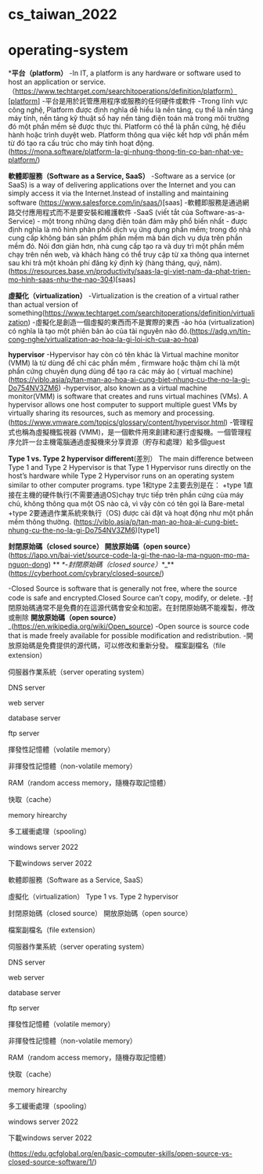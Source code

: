 # cs_taiwan_2022
# operating-system
***平台（platform）**
-In IT, a platform is any hardware or software used to host an application or service.（https://www.techtarget.com/searchitoperations/definition/platform）[platform]
-平台是用於託管應用程序或服務的任何硬件或軟件
-Trong lĩnh vực công nghệ, Platform được định nghĩa dễ hiểu là nền tảng, cụ thể là nền tảng máy tính, nền tảng kỹ thuật số hay nền tảng điện toán mà trong môi trường đó một phần mềm sẽ được thực thi. Platform có thể là phần cứng, hệ điều hành hoặc trình duyệt web. Platform thông qua việc kết hơp với phần mềm từ đó tạo ra cấu trúc cho máy tính hoạt động.(https://mona.software/platform-la-gi-nhung-thong-tin-co-ban-nhat-ve-platform/)

**軟體即服務（Software as a Service, SaaS）**
-Software as a service (or SaaS) is a way of delivering applications over the Internet and you can simply access it via the Internet.Instead of installing and maintaining software (https://www.salesforce.com/in/saas/)[saas]
-軟體即服務是通過網路交付應用程式而不是要安裝和維護軟件
-SaaS (viết tắt của Software-as-a-Service) - một trong những dạng điện toán đám mây phổ biến nhất - được định nghĩa là mô hình phân phối dịch vụ ứng dụng phần mềm; trong đó nhà cung cấp không bán sản phẩm phần mềm mà bán dịch vụ dựa trên phần mềm đó. Nói đơn giản hơn, nhà cung cấp tạo ra và duy trì một phần mềm chạy trên nền web, và khách hàng có thể truy cập từ xa thông qua internet sau khi trả một khoản phí đăng ký định kỳ (hàng tháng, quý, năm).(https://resources.base.vn/productivity/saas-la-gi-viet-nam-da-phat-trien-mo-hinh-saas-nhu-the-nao-304)[saas]


**虛擬化（virtualization）**
-Virtualization is the creation of a virtual rather than actual version of something(https://www.techtarget.com/searchitoperations/definition/virtualization)
-虛擬化是創造一個虛擬的東西而不是實際的東西
-ảo hóa (virtualization) có nghĩa là tạo một phiên bản ảo của tài nguyên nào đó.(https://adg.vn/tin-cong-nghe/virtualization-ao-hoa-la-gi-loi-ich-cua-ao-hoa)


**hypervisor**
-Hypervisor hay còn có tên khác là Virtual machine monitor (VMM) là từ dùng để chỉ các phần mềm , firmware hoặc thậm chí là một phần cứng chuyên dụng dùng để tạo ra các máy ảo ( virtual machine) (https://viblo.asia/p/tan-man-ao-hoa-ai-cung-biet-nhung-cu-the-no-la-gi-Do754NV3ZM6)
-hypervisor, also known as a virtual machine monitor(VMM) is software that creates and runs virtual machines (VMs). A hypervisor allows one host computer to support multiple guest VMs by virtually sharing its resources, such as memory and processing.(https://www.vmware.com/topics/glossary/content/hypervisor.html)
-管理程式也稱為虛擬機監視器 (VMM)，是一個軟件用來創建和運行虛擬機。一個管理程序允許一台主機電腦通過虛擬機來分享資源（貯存和處理）給多個guest

**Type 1 vs. Type 2 hypervisor different**(差別）
The main difference between Type 1 and Type 2 Hypervisor is that Type 1 Hypervisor runs directly on the host’s hardware while Type 2 Hypervisor runs on an operating system similar to other computer programs.
type 1和type 2主要去別是在：
 +type 1直接在主機的硬件執行(不需要通過OS)chạy trực tiếp trên phần cứng của máy chủ, không thông qua một OS nào cả, vì vậy còn có tên gọi là Bare-metal
 +type 2要通過作業系統來執行（OS) được cài đặt và hoạt động như một phần mềm thông thường.
 (https://viblo.asia/p/tan-man-ao-hoa-ai-cung-biet-nhung-cu-the-no-la-gi-Do754NV3ZM6)[type1]
 

**封閉原始碼（closed source） 開放原始碼（open source）**(https://lapo.vn/bai-viet/source-code-la-gi-the-nao-la-ma-nguon-mo-ma-nguon-dong)
** _*-封閉原始碼（closed source）_*_**(https://cyberhoot.com/cybrary/closed-source/)


-Closed Source is software that is generally not free, where the source code is safe and encrypted.Closed Source can’t copy, modify, or delete.
 -封閉原始碼通常不是免費的在這源代碼會安全和加密。在封閉原始碼不能複製，修改或刪除
**開放原始碼（open source）**_(https://en.wikipedia.org/wiki/Open_source)
-Open source is source code that is made freely available for possible modification and redistribution.
-開放原始碼是免費提供的源代碼，可以修改和重新分發。
檔案副檔名（file extension）


伺服器作業系統（server operating system）

DNS server

web server

database server

ftp server

揮發性記憶體（volatile memory）

非揮發性記憶體（non-volatile memory）

RAM（random access memory，隨機存取記憶體）

快取（cache）

memory hirearchy

多工緩衝處理（spooling）

windows server 2022

下載windows server 2022


軟體即服務（Software as a Service, SaaS）

虛擬化（virtualization） Type 1 vs. Type 2 hypervisor

封閉原始碼（closed source） 開放原始碼（open source）

檔案副檔名（file extension）

伺服器作業系統（server operating system）

DNS server

web server

database server

ftp server

揮發性記憶體（volatile memory）

非揮發性記憶體（non-volatile memory）

RAM（random access memory，隨機存取記憶體）

快取（cache）

memory hirearchy

多工緩衝處理（spooling）

windows server 2022

下載windows server 2022

(https://edu.gcfglobal.org/en/basic-computer-skills/open-source-vs-closed-source-software/1/)
